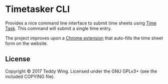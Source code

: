 Timetasker CLI
==============

Provides a nice command line interface to submit time sheets using [Time
Task](https://timetask.com). This command will submit a single time entry.

The project improves upon a [Chrome
extension](https://github.com/teddywing/chrome-timetasker) that auto-fills the
time sheet form on the website.


## License
Copyright © 2017 Teddy Wing. Licensed under the GNU GPLv3+ (see the included
COPYING file).
